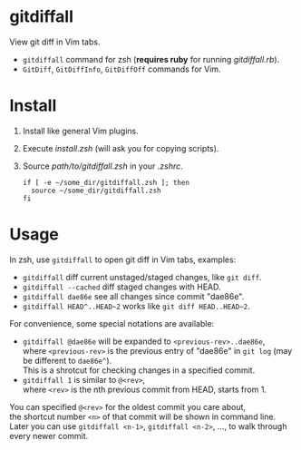 gitdiffall
==========

View git diff in Vim tabs.

- `gitdiffall` command for zsh (**requires ruby** for running _gitdiffall.rb_).
- `GitDiff`, `GitDiffInfo`, `GitDiffOff` commands for Vim.


Install
=======

1. Install like general Vim plugins.
2. Execute _install.zsh_ (will ask you for copying scripts).
3. Source _path/to/gitdiffall.zsh_ in your _.zshrc_.

    ```
    if [ -e ~/some_dir/gitdiffall.zsh ]; then
      source ~/some_dir/gitdiffall.zsh
    fi
    ```

Usage
=====

In zsh, use `gitdiffall` to open git diff in Vim tabs, examples:

- `gitdiffall`  diff current unstaged/staged changes, like `git diff`.
- `gitdiffall --cached` diff staged changes with HEAD.
- `gitdiffall dae86e` see all changes since commit "dae86e".
- `gitdiffall HEAD^..HEAD~2` works like `git diff HEAD..HEAD~2`.

For convenience, some special notations are available:

- `gitdiffall @dae86e`  will be expanded to `<previous-rev>..dae86e`,  
  where `<previous-rev>` is the previous entry of "dae86e" in `git log` (may be different to `dae86e^`).  
  This is a shrotcut for checking changes in a specified commit.
- `gitdiffall 1`  is similar to `@<rev>`,  
  where `<rev>` is the nth previous commit from HEAD, starts from 1.

You can specified `@<rev>` for the oldest commit you care about,  
the shortcut number `<n>` of that commit will be shown in command line.  
Later you can use `gitdiffall <n-1>`, `gitdiffall <n-2>`, ..., to walk through every newer commit.
